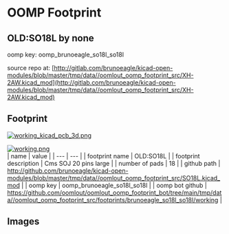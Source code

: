 # OOMP Footprint  
## OLD:SO18L  by none  
  
oomp key: oomp_brunoeagle_so18l_so18l  
  
source repo at: [http://gitlab.com/brunoeagle/kicad-open-modules/blob/master/tmp/data//oomlout_oomp_footprint_src/XH-2AW.kicad_mod](http://gitlab.com/brunoeagle/kicad-open-modules/blob/master/tmp/data//oomlout_oomp_footprint_src/XH-2AW.kicad_mod)  
## Footprint  
  
[![working_kicad_pcb_3d.png](working_kicad_pcb_3d_600.png)](working_kicad_pcb_3d.png)  
  
[![working.png](working_600.png)](working.png)  
| name | value | 
| --- | --- | 
| footprint name | OLD:SO18L | 
| footprint description | Cms SOJ 20 pins large | 
| number of pads | 18 | 
| github path | http://github.com/brunoeagle/kicad-open-modules/blob/master/tmp/data//oomlout_oomp_footprint_src/SO18L.kicad_mod | 
| oomp key | oomp_brunoeagle_so18l_so18l | 
| oomp bot github | https://github.com/oomlout/oomlout_oomp_footprint_bot/tree/main/tmp/data//oomlout_oomp_footprint_src/footprints/brunoeagle_so18l_so18l/working | 
## Images  
